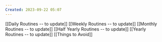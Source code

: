 ```yaml
---
Created: 2023-09-22 05:07
---
```

[[Daily Routines -- to update]]
[[Weekly Routines -- to update]]
[[Monthly Routines -- to update]]
[[Half Yearly Routines -- to update]]
[[Yearly Routines -- to update]]
[[Things to Avoid]]

